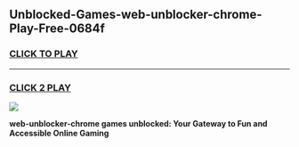 
## Unblocked-Games-web-unblocker-chrome-Play-Free-0684f
<h3>
<a href="https://premium76.site?title=web-unblocker-chrome&ref=18A1">CLICK TO PLAY</a></h3>
<hr>

<h3>
<a href="https://premium76.site?title=web-unblocker-chrome&ref=18A1">CLICK 2 PLAY</a>
  
</h3>

<a href="https://premium76.site?title=web-unblocker-chrome&ref=18A1"><img src="https://clearcache.store/games.png"></a>


**web-unblocker-chrome games unblocked: Your Gateway to Fun and Accessible Online Gaming**
